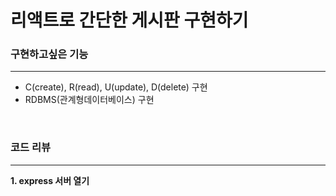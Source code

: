 # 리액트로 간단한 게시판 구현하기

### 구현하고싶은 기능
---------------------
- C(create), R(read), U(update), D(delete) 구현
- RDBMS(관계형데이터베이스) 구현
<br/>

### 코드 리뷰
----------------------
**1. express 서버 열기**

